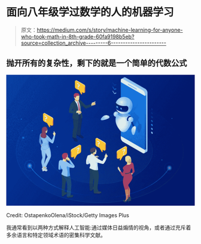 # 面向八年级学过数学的人的机器学习

> 原文：<https://medium.com/s/story/machine-learning-for-anyone-who-took-math-in-8th-grade-60fa9198b5eb?source=collection_archive---------6----------------------->

## 抛开所有的复杂性，剩下的就是一个简单的代数公式

![](img/6d3e701fc89d21d9b6145c97d0468b8d.png)

Credit: OstapenkoOlena/iStock/Getty Images Plus

我通常看到以两种方式解释人工智能:通过媒体日益煽情的视角，或者通过充斥着多余语言和特定领域术语的密集科学文献。